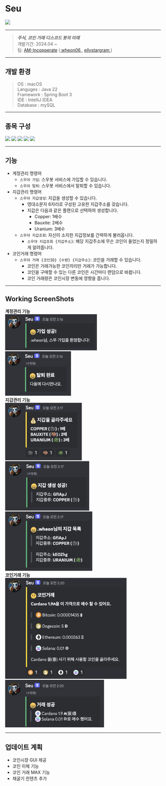 # Seu
<img src="https://cdn.discordapp.com/attachments/1183408915887706124/1240453740889116722/OIG3.png?ex=6651d2d2&is=66508152&hm=b51900f9b2a2fc3218c5d069747d9d4e5fd49e10fd4f6563d34992e9ccb04085&">

***
> _**주식, 코인 거래 디스코드 봇의 미래**_
> <br>개발기간: 2024.04 ~
> </br>팀: <a href="github.com/AM-Incorporate">AM-Incopperate</a>
> (<a href="github.com/wheon06"> wheon06 </a>,
> <a href="github.com/ellystargram"> ellystargram </a>)

***

## 개발 환경

> OS : macOS
> <br>Languges : Java 22
> <br>Framework : Spring Boot 3
> <br>IDE : IntelliJ IDEA
> <br>Database : mySQL
***

## 종목 구성

<img src="https://img.shields.io/badge/Bitcoin-F7931A?style=for-the-badge&logo=Bitcoin&logoColor=white">
<img src="https://img.shields.io/badge/Ethereum-3C3C3D?style=for-the-badge&logo=ethereum&logoColor=white">
<img src="https://img.shields.io/badge/Dogecoin-C2A633?style=for-the-badge&logo=dogecoin&logoColor=white">
<img src="https://img.shields.io/badge/Solana-9945FF?style=for-the-badge&logo=solana&logoColor=white">
<img src="https://img.shields.io/badge/Cardano-0133AD?style=for-the-badge&logo=cardano&logoColor=white">

***

## 기능

* 계정관리 명령어
    * `스우야 가입`: 스우봇 서비스에 가입할 수 있습니다.
    * `스우야 탈퇴`: 스우봇 서비스에서 탈퇴할 수 있습니다.
* 지갑관리 명령어
    * `스우야 지갑생성`: 지갑을 생성할 수 있습니다.
        * 영대소문자 6자리로 구성된 고유한 지갑주소를 갖습니다.
        * 지갑은 다음과 같은 플랜으로 선택하여 생성합니다.
            * Copper: 1배수
            * Bauxite: 2배수
            * Uranium: 3배수
    * `스우야 지갑조회`: 자신이 소지한 지갑정보를 간략하게 불러옵니다.
        * `스우야 지갑조회 {지갑주소}`: 해당 지갑주소에 무슨 코인이 들었는지 정밀하게 알려줍니다.
* 코인거래 명령어
    * `스우야 거래 {코인ID} {수량} {지갑주소}`: 코인을 거래할 수 있습니다.
        * 코인은 거래가능한 코인끼리만 거래가 가능합니다.
        * 코인을 구매할 수 있는 다른 코인은 시간마다 랜덤으로 바뀝니다.
        * 코인 거래량은 코인시장 변동에 영향을 줍니다.

***

## Working ScreenShots
**계정관리 기능**
<br>
<img src="src/main/resources/screenshots/join.png">
<br>
<img src="src/main/resources/screenshots/leave.png">
<br>
**지갑관리 기능**
<br>
<img src="src/main/resources/screenshots/makeWallet.png">
<br>
<img src="src/main/resources/screenshots/makeWalletDone.png">
<br>
<img src="src/main/resources/screenshots/walletList.png">
<br>
**코인거래 기능**
<br>
<img src="src/main/resources/screenshots/trade.png">
<br>
<img src="src/main/resources/screenshots/tradeDone.png">

***

## 업데이트 계획

* 코인시장 GUI 제공
* 코인 이체 기능
* 코인 거래 MAX 기능
* 채굴기 컨텐츠 추가
